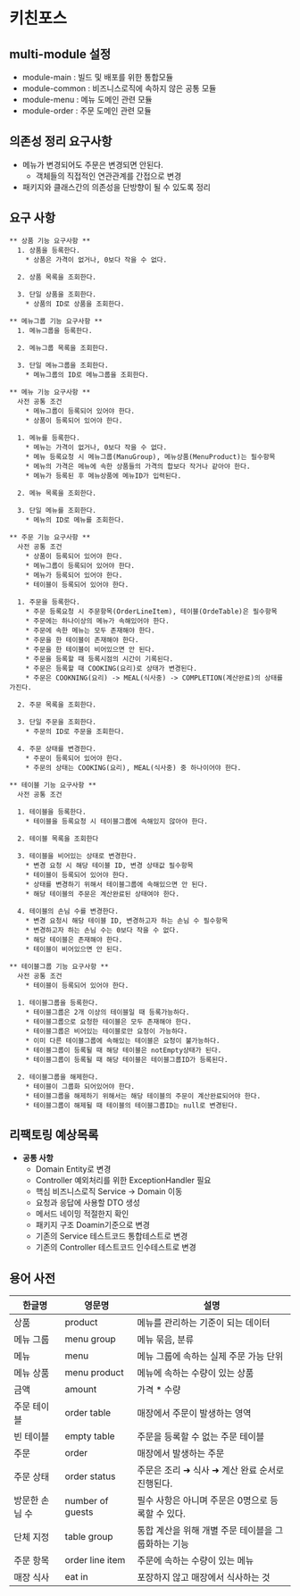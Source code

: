 # 키친포스
## multi-module 설정
- module-main : 빌드 및 배포를 위한 통합모듈
- module-common : 비즈니스로직에 속하지 않은 공통 모듈
- module-menu : 메뉴 도메인 관련 모듈
- module-order : 주문 도메인 관련 모듈

## 의존성 정리 요구사항
* 메뉴가 변경되어도 주문은 변경되면 안된다.
  * 객체들의 직접적인 연관관계를 간접으로 변경
* 패키지와 클래스간의 의존성을 단방향이 될 수 있도록 정리

## 요구 사항
```
** 상품 기능 요구사항 **
  1. 상품을 등록한다.
    * 상품은 가격이 없거나, 0보다 작을 수 없다.
      
  2. 상품 목록을 조회한다.
  
  3. 단일 상품을 조회한다.
    * 상품의 ID로 상품을 조회한다.
```
```
** 메뉴그룹 기능 요구사항 **
  1. 메뉴그룹을 등록한다.
      
  2. 메뉴그룹 목록을 조회한다.
  
  3. 단일 메뉴그룹을 조회한다.
    * 메뉴그룹의 ID로 메뉴그룹을 조회한다.
```
```
** 메뉴 기능 요구사항 **
  사전 공통 조건
    * 메뉴그룹이 등록되어 있어야 한다.
    * 상품이 등록되어 있어야 한다.

  1. 메뉴를 등록한다.
    * 메뉴는 가격이 없거나, 0보다 작을 수 없다.
    * 메뉴 등록요청 시 메뉴그룹(ManuGroup), 메뉴상품(MenuProduct)는 필수항목 
    * 메뉴의 가격은 메뉴에 속한 상품들의 가격의 합보다 작거나 같아야 한다.
    * 메뉴가 등록된 후 메뉴상품에 메뉴ID가 입력된다.
    
  2. 메뉴 목록을 조회한다.
    
  3. 단일 메뉴를 조회한다.
    * 메뉴의 ID로 메뉴를 조회한다.
```
```
** 주문 기능 요구사항 **
  사전 공통 조건
    * 상품이 등록되어 있어야 한다.
    * 메뉴그룹이 등록되어 있어야 한다.
    * 메뉴가 등록되어 있어야 한다.
    * 테이블이 등록되어 있어야 한다.

  1. 주문을 등록한다.
    * 주문 등록요청 시 주문항목(OrderLineItem), 테이블(OrdeTable)은 필수항목
    * 주문에는 하나이상의 메뉴가 속해있어야 한다.
    * 주문에 속한 메뉴는 모두 존재해야 한다.
    * 주문을 한 테이블이 존재해야 한다.
    * 주문을 한 테이블이 비어있으면 안 된다.
    * 주문을 등록할 때 등록시점의 시간이 기록된다.
    * 주문은 등록할 때 COOKING(요리)로 상태가 변경된다.
    * 주문은 COOKNING(요리) -> MEAL(식사중) -> COMPLETION(계산완료)의 상태를 가진다.
    
  2. 주문 목록을 조회한다.
    
  3. 단일 주문을 조회한다.
    * 주문의 ID로 주문을 조회한다.
  
  4. 주문 상태를 변경한다.
    * 주문이 등록되어 있어야 한다.
    * 주문의 상태는 COOKING(요리), MEAL(식사중) 중 하나이어야 한다.
```
```
** 테이블 기능 요구사항 **
  사전 공통 조건
  
  1. 테이블을 등록한다.
    * 테이블을 등록요청 시 테이블그룹에 속해있지 않아야 한다.
  
  2. 테이블 목록을 조회한다
  
  3. 테이블을 비어있는 상태로 변경한다.
    * 변경 요청 시 해당 테이블 ID, 변경 상태값 필수항목
    * 테이블이 등록되어 있어야 한다.
    * 상태를 변경하기 위해서 테이블그룹에 속해있으면 안 된다.
    * 해당 테이블의 주문은 계산완료된 상태여야 한다.
    
  4. 테이블의 손님 수를 변경한다.
    * 변경 요청시 해당 테이블 ID, 변경하고자 하는 손님 수 필수항목
    * 변경하고자 하는 손님 수는 0보다 작을 수 없다.
    * 해당 테이블은 존재해야 한다.
    * 테이블이 비어있으면 안 된다.  
```
```
** 테이블그룹 기능 요구사항 **
  사전 공통 조건
    * 테이블이 등록되어 있어야 한다.
  
  1. 테이블그룹을 등록한다.
    * 테이블그룹은 2개 이상의 테이블일 때 등록가능하다.
    * 테이블그룹으로 요청한 테이블은 모두 존재해야 한다.
    * 테이블그룹은 비어있는 테이블로만 요청이 가능하다.
    * 이미 다른 테이블그룹에 속해있는 테이블은 요청이 불가능하다.
    * 테이블그룹이 등록될 때 해당 테이블은 notEmpty상태가 된다.
    * 테이블그룹이 등록될 때 해당 테이블은 테이블그룹ID가 등록된다.
  
  2. 테이블그룹을 해제한다.
    * 테이블이 그룹화 되어있어야 한다.
    * 테이블그룹을 해제하기 위해서는 해당 테이블의 주문이 계산완료되어야 한다.
    * 테이블그룹이 해제될 때 테이블의 테이블그룹ID는 null로 변경된다.
```

  
## 리팩토링 예상목록
* **공통 사항**
  * Domain Entity로 변경
  * Controller 예외처리를 위한 ExceptionHandler 필요
  * 핵심 비즈니스로직 Service -> Domain 이동
  * 요청과 응답에 사용할 DTO 생성
  * 메서드 네이밍 적절한지 확인
  * 패키지 구조 Doamin기준으로 변경
  * 기존의 Service 테스트코드 통합테스트로 변경
  * 기존의 Controller 테스트코드 인수테스트로 변경

## 용어 사전

| 한글명 | 영문명 | 설명 |
| --- | --- | --- |
| 상품 | product | 메뉴를 관리하는 기준이 되는 데이터 |
| 메뉴 그룹 | menu group | 메뉴 묶음, 분류 |
| 메뉴 | menu | 메뉴 그룹에 속하는 실제 주문 가능 단위 |
| 메뉴 상품 | menu product | 메뉴에 속하는 수량이 있는 상품 |
| 금액 | amount | 가격 * 수량 |
| 주문 테이블 | order table | 매장에서 주문이 발생하는 영역 |
| 빈 테이블 | empty table | 주문을 등록할 수 없는 주문 테이블 |
| 주문 | order | 매장에서 발생하는 주문 |
| 주문 상태 | order status | 주문은 조리 ➜ 식사 ➜ 계산 완료 순서로 진행된다. |
| 방문한 손님 수 | number of guests | 필수 사항은 아니며 주문은 0명으로 등록할 수 있다. |
| 단체 지정 | table group | 통합 계산을 위해 개별 주문 테이블을 그룹화하는 기능 |
| 주문 항목 | order line item | 주문에 속하는 수량이 있는 메뉴 |
| 매장 식사 | eat in | 포장하지 않고 매장에서 식사하는 것 |
